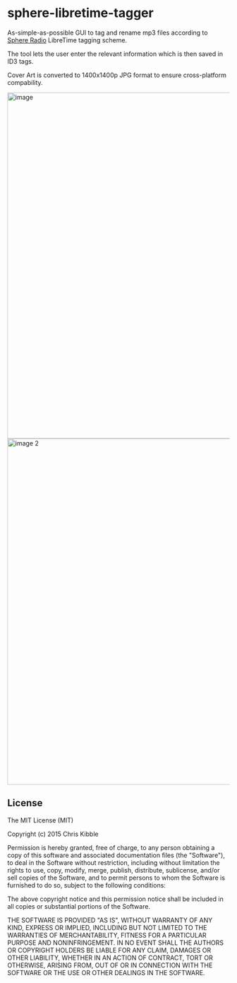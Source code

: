 # sphere-libretime-tagger
As-simple-as-possible GUI to tag and rename mp3 files according to [Sphere Radio](sphere-radio.net) LibreTime tagging scheme.

The tool lets the user enter the relevant information which is then saved in ID3 tags.

Cover Art is converted to 1400x1400p JPG format to ensure cross-platform compability.

<img width="920" height="783" alt="image" src="https://github.com/user-attachments/assets/a291459d-ce88-4894-8667-9788074ae7e7" />

<img width="920" height="783" alt="image 2" src="https://github.com/user-attachments/assets/5d610509-681c-4b09-bdde-60e9b1b4bf8a" />

## License

The MIT License (MIT)

Copyright (c) 2015 Chris Kibble

Permission is hereby granted, free of charge, to any person obtaining a copy of this software and associated documentation files (the "Software"), to deal in the Software without restriction, including without limitation the rights to use, copy, modify, merge, publish, distribute, sublicense, and/or sell copies of the Software, and to permit persons to whom the Software is furnished to do so, subject to the following conditions:

The above copyright notice and this permission notice shall be included in all copies or substantial portions of the Software.

THE SOFTWARE IS PROVIDED "AS IS", WITHOUT WARRANTY OF ANY KIND, EXPRESS OR IMPLIED, INCLUDING BUT NOT LIMITED TO THE WARRANTIES OF MERCHANTABILITY, FITNESS FOR A PARTICULAR PURPOSE AND NONINFRINGEMENT. IN NO EVENT SHALL THE AUTHORS OR COPYRIGHT HOLDERS BE LIABLE FOR ANY CLAIM, DAMAGES OR OTHER LIABILITY, WHETHER IN AN ACTION OF CONTRACT, TORT OR OTHERWISE, ARISING FROM, OUT OF OR IN CONNECTION WITH THE SOFTWARE OR THE USE OR OTHER DEALINGS IN THE SOFTWARE.
